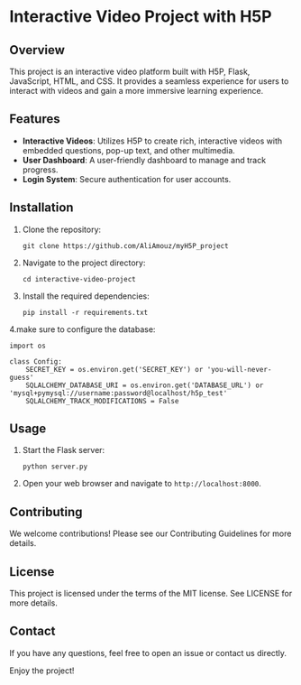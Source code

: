 # Interactive Video Project with H5P

## Overview

This project is an interactive video platform built with H5P, Flask, JavaScript, HTML, and CSS. It provides a seamless experience for users to interact with videos and gain a more immersive learning experience.

## Features

- **Interactive Videos**: Utilizes H5P to create rich, interactive videos with embedded questions, pop-up text, and other multimedia.
- **User Dashboard**: A user-friendly dashboard to manage and track progress.
- **Login System**: Secure authentication for user accounts.

## Installation

1. Clone the repository:
   ```
   git clone https://github.com/AliAmouz/myH5P_project
   ```
2. Navigate to the project directory:
   ```
   cd interactive-video-project
   ```
3. Install the required dependencies:
   ```
   pip install -r requirements.txt
   
   ```
4.make sure to configure the database:
```
import os

class Config:
    SECRET_KEY = os.environ.get('SECRET_KEY') or 'you-will-never-guess'
    SQLALCHEMY_DATABASE_URI = os.environ.get('DATABASE_URL') or 'mysql+pymysql://username:password@localhost/h5p_test'
    SQLALCHEMY_TRACK_MODIFICATIONS = False
```

## Usage

1. Start the Flask server:
   ```
   python server.py
   ```
2. Open your web browser and navigate to `http://localhost:8000`.

## Contributing

We welcome contributions! Please see our Contributing Guidelines for more details.

## License

This project is licensed under the terms of the MIT license. See LICENSE for more details.

## Contact

If you have any questions, feel free to open an issue or contact us directly.

Enjoy the project!
